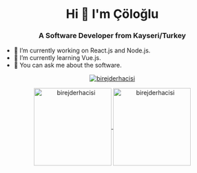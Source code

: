 <h1 align="center">Hi 👋 I'm Çöloğlu</h1>
<h3 align="center">A Software Developer from Kayseri/Turkey</h3>



- 🔭 I’m currently working on React.js and Node.js.
- 🌱 I’m currently learning Vue.js.
- 💬 You can ask me about the software.

<p align="center"> <a href="https://github.com/ryo-ma/github-profile-trophy"><img src="https://github-profile-trophy.vercel.app/?username=birejderhavcisi" alt="birejderhacisi" /></a> </p>

<p align="center">
	<a href="https://github.com/birejderhacisi">
		  <img height="180em" align="center" src="https://github-readme-stats.vercel.app/api?username=birejderhacisi&show_icons=true&locale=en&theme=dark&include_all_commits=true&count_private=true" alt="birejderhacisi"/>
		  <img height="180em" align="center" src="https://github-readme-stats.vercel.app/api/top-langs?username=birejderhacisi&show_icons=true&locale=en&layout=compact&langs_count=8&theme=dark" alt="birejderhacisi"/>
	</a>
</p>
